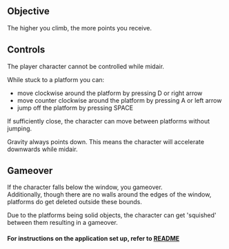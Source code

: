 ## Objective
The higher you climb, the more points you receive.

## Controls
The player character cannot be controlled while midair.

While stuck to a platform you can:
- move clockwise around the platform by pressing D or right arrow
- move counter clockwise around the platform by pressing A or left arrow
- jump off the platform by pressing SPACE

If sufficiently close, the character can move between platforms without jumping.

Gravity always points down. This means the character will accelerate downwards while midair.

## Gameover
If the character falls below the window, you gameover.\
Additionally, though there are no walls around the edges of the window, platforms do get deleted outside these bounds.

Due to the platforms being solid objects, the character can get 'squished' between them resulting in a gameover.

#### For instructions on the application set up, refer to [README](https://github.com/LeoLampio/OHTE-teht/blob/main/README.md)
